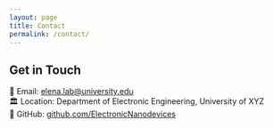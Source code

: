 ```yaml
---
layout: page
title: Contact
permalink: /contact/
---
```


## Get in Touch

📧 Email: elena.lab@university.edu  
🏛️ Location: Department of Electronic Engineering, University of XYZ  
🔗 GitHub: [github.com/ElectronicNanodevices](https://github.com/ElectronicNanodevices)

